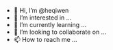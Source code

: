 - 👋 Hi, I’m @heqiwen
- 👀 I’m interested in ...
- 🌱 I’m currently learning ...
- 💞️ I’m looking to collaborate on ...
- 📫 How to reach me ...

<!---
heqiweng/heqiweng is a ✨ special ✨ repository because its `README.md` (this file) appears on your GitHub profile.
You can click the Preview link to take a look at your changes.
--->
